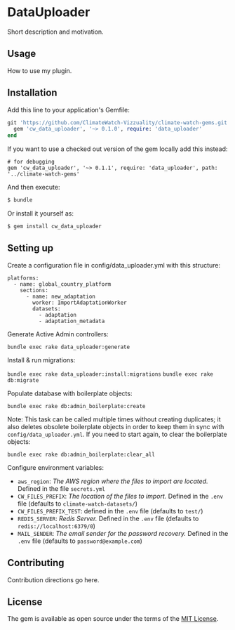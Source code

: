 # DataUploader
Short description and motivation.

## Usage
How to use my plugin.

## Installation
Add this line to your application's Gemfile:

```ruby
git 'https://github.com/ClimateWatch-Vizzuality/climate-watch-gems.git' do
  gem 'cw_data_uploader', '~> 0.1.0', require: 'data_uploader'
end
```

If you want to use a checked out version of the gem locally add this instead:

```
# for debugging
gem 'cw_data_uploader', '~> 0.1.1', require: 'data_uploader', path: '../climate-watch-gems'
```

And then execute:
```bash
$ bundle
```

Or install it yourself as:
```bash
$ gem install cw_data_uploader
```

## Setting up

Create a configuration file in config/data_uploader.yml with this structure:

```
platforms:
  - name: global_country_platform
    sections:
      - name: new_adaptation
        worker: ImportAdaptationWorker
        datasets:
          - adaptation
          - adaptation_metadata
```

Generate Active Admin controllers:

`bundle exec rake data_uploader:generate`

Install & run migrations:

`bundle exec rake data_uploader:install:migrations`
`bundle exec rake db:migrate`

Populate database with boilerplate objects:

`bundle exec rake db:admin_boilerplate:create`

Note: This task can be called multiple times without creating duplicates; it also deletes obsolete boilerplate objects in order to keep them in sync with `config/data_uploader.yml`. If you need to start again, to clear the boilerplate objects:

`bundle exec rake db:admin_boilerplate:clear_all`

Configure environment variables:

- `aws_region`: _The AWS region where the files to import are located._ Defined in the file `secrets.yml`
- `CW_FILES_PREFIX`: _The location of the files to import._ Defined in the `.env` file (defaults to `climate-watch-datasets/`)
- `CW_FILES_PREFIX_TEST`: defined in the `.env` file (defaults to `test/`)
- `REDIS_SERVER`: _Redis Server._ Defined in the `.env` file (defaults to `redis://localhost:6379/0`)
- `MAIL_SENDER`: _The email sender for the password recovery._ Defined in the `.env` file (defaults to `password@example.com`)

## Contributing
Contribution directions go here.

## License
The gem is available as open source under the terms of the [MIT License](https://opensource.org/licenses/MIT).

